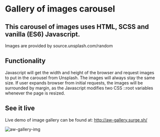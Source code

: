 # Gallery of images carousel
This carousel of images uses HTML, SCSS and vanilla (ES6) Javascript.
-
Images are provided by source.unsplash.com/random

## Functionality
Javascript will get the width and height of the browser and request images to put in the carousel from Unsplash. The images will always stay the same size. If user expands browser from initial requests, the images will be surrounded by margin, as the Javascript modifies two CSS ::root variables whenever the page is resized.

## See it live
Live demo of image gallery can be found at:
http://aw-gallery.surge.sh/

![aw-gallery-img](https://user-images.githubusercontent.com/20980469/30999898-2490feba-a495-11e7-91f7-54c75c0b3f43.png)
